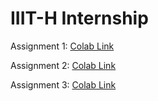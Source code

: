 # IIIT-H Internship

Assignment 1: [Colab Link](https://colab.research.google.com/drive/1PeX5cxpoIfEZwGC8hiYuwUCfhV0L7JoJ?usp=sharing)

Assignment 2: [Colab Link](https://colab.research.google.com/drive/1lRYXgn4yA_tiDEuSEGqAPzY2WyJmYqyw?usp=sharing)

Assignment 3: [Colab Link](https://colab.research.google.com/drive/1GRlUnMQakSKOWiT-1KMrD0vpeWiJnnAZ?usp=sharing)


